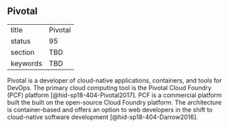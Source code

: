 ## Pivotal


|          |         |
| -------- | ------- |
| title    | Pivotal |
| status   | 95      |
| section  | TBD     |
| keywords | TBD     |




Pivotal is a developer of cloud-native applications, containers, and
tools for DevOps. The primary cloud computing tool is the Pivotal Cloud
Foundry (PCF) platform [@hid-sp18-404-Pivotal2017]. PCF is a commercial
platform built the built on the open-source Cloud Foundry platform. The
architecture is container-based and offers an option to web developers
in the shift to cloud-native software
development [@hid-sp18-404-Darrow2016].
